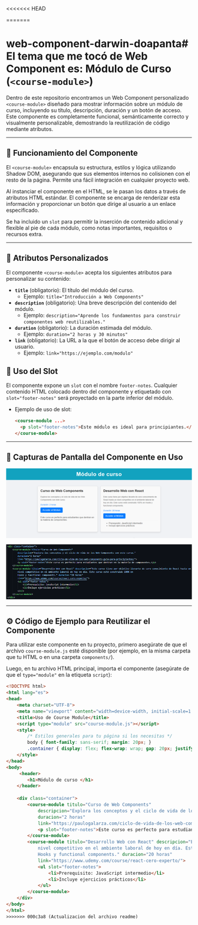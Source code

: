 <<<<<<< HEAD

=======
# web-component-darwin-doapanta# El tema que me tocó de Web Component es: Módulo de Curso (`<course-module>`)

Dentro de este repositorio encontramos un Web Component personalizado `<course-module>` diseñado para mostrar información sobre un módulo de curso, incluyendo su título, descripción, duración y un botón de acceso. Este componente es completamente funcional, semánticamente correcto y visualmente personalizable, demostrando la reutilización de código mediante atributos.

---

## 🚀 Funcionamiento del Componente

El `<course-module>` encapsula su estructura, estilos y lógica utilizando Shadow DOM, asegurando que sus elementos internos no colisionen con el resto de la página. Permite una fácil integración en cualquier proyecto web.

Al instanciar el componente en el HTML, se le pasan los datos a través de atributos HTML estándar. El componente se encarga de renderizar esta información y proporcionar un botón que dirige al usuario a un enlace especificado.

Se ha incluido un `slot` para permitir la inserción de contenido adicional y flexible al pie de cada módulo, como notas importantes, requisitos o recursos extra.

---

## 🎨 Atributos Personalizados

El componente `<course-module>` acepta los siguientes atributos para personalizar su contenido:

* **`title`** (obligatorio): El título del módulo del curso.
    * Ejemplo: `title="Introducción a Web Components"`
* **`description`** (obligatorio): Una breve descripción del contenido del módulo.
    * Ejemplo: `description="Aprende los fundamentos para construir componentes web reutilizables."`
* **`duration`** (obligatorio): La duración estimada del módulo.
    * Ejemplo: `duration="2 horas y 30 minutos"`
* **`link`** (obligatorio): La URL a la que el botón de acceso debe dirigir al usuario.
    * Ejemplo: `link="https://ejemplo.com/modulo"`

## 🧩 Uso del Slot

El componente expone un `slot` con el nombre `footer-notes`. Cualquier contenido HTML colocado dentro del componente y etiquetado con `slot="footer-notes"` será proyectado en la parte inferior del módulo.

* Ejemplo de uso de slot:
    ```html
    <course-module ...>
      <p slot="footer-notes">Este módulo es ideal para principiantes.</p>
    </course-module>
    ```

---

## 📸 Capturas de Pantalla del Componente en Uso



![Captura de la ejecucion y mostrando las tarjetas](capturas/ejecucion.png)

![Captura de pantalla de múltiples course-module](capturas/html.png)

---

## ⚙️ Código de Ejemplo para Reutilizar el Componente

Para utilizar este componente en tu proyecto, primero asegúrate de que el archivo `course-module.js` esté disponible (por ejemplo, en la misma carpeta que tu HTML o en una carpeta `components/`).

Luego, en tu archivo HTML principal, importa el componente (asegúrate de que el `type="module"` en la etiqueta `script`):

```html
<!DOCTYPE html>
<html lang="es">
<head>
    <meta charset="UTF-8">
    <meta name="viewport" content="width=device-width, initial-scale=1.0">
    <title>Uso de Course Module</title>
    <script type="module" src="course-module.js"></script>
    <style>
        /* Estilos generales para tu página si los necesitas */
        body { font-family: sans-serif; margin: 20px; }
        .container { display: flex; flex-wrap: wrap; gap: 20px; justify-content: center; }
    </style>
</head>
<body>
     <header>
        <h1>Módulo de curso </h1>
    </header>

    <div class="container">
        <course-module titulo="Curso de Web Components"
            descripcion="Explora los conceptos y el ciclo de vida de los Web Components con este curso."
            duracion="2 horas"
            link="https://paulogalarza.com/ciclo-de-vida-de-los-web-components-guia-para-principiantes/">
            <p slot="footer-notes">Este curso es perfecto para estudiantes que dentran en la materia de componentes.</p>
        </course-module>
        <course-module titulo="Desarrollo Web con React" descripcion="Este curso tiene por objetivo llevarte de cero conocimiento de React hasta un 
            nivel competitivo en el ambiente laboral de hoy en día. Este curso está construido 100% en 
            Hooks y functional components." duracion="20 horas"
            link="https://www.udemy.com/course/react-cero-experto/">
            <ul slot="footer-notes">
                <li>Prerequisito: JavaScript intermedio</li>
                <li>Incluye ejercicios prácticos</li>
            </ul>
        </course-module>
    </div>
</body>
</html>
>>>>>>> 000c3a8 (Actualizacion del archivo readme)
